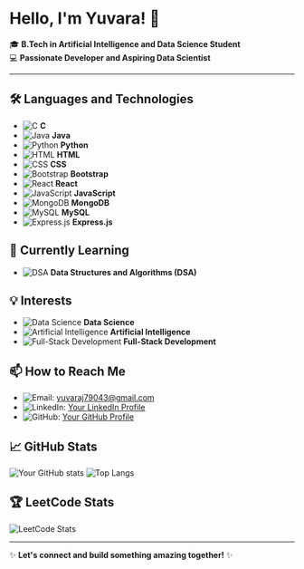 # Hello, I'm Yuvara! 👋

🎓 **B.Tech in Artificial Intelligence and Data Science Student** <br>
💻 **Passionate Developer and Aspiring Data Scientist** <br>

---

## 🛠️ Languages and Technologies

- ![C](https://img.shields.io/badge/-C-00599C?logo=c&logoColor=white) **C**
- ![Java](https://img.shields.io/badge/-Java-007396?logo=java&logoColor=white) **Java**
- ![Python](https://img.shields.io/badge/-Python-3776AB?logo=python&logoColor=white) **Python**
- ![HTML](https://img.shields.io/badge/-HTML5-E34F26?logo=html5&logoColor=white) **HTML**
- ![CSS](https://img.shields.io/badge/-CSS3-1572B6?logo=css3&logoColor=white) **CSS**
- ![Bootstrap](https://img.shields.io/badge/-Bootstrap-7952B3?logo=bootstrap&logoColor=white) **Bootstrap**
- ![React](https://img.shields.io/badge/-React-61DAFB?logo=react&logoColor=white) **React**
- ![JavaScript](https://img.shields.io/badge/-JavaScript-F7DF1E?logo=javascript&logoColor=white) **JavaScript**
- ![MongoDB](https://img.shields.io/badge/-MongoDB-47A248?logo=mongodb&logoColor=white) **MongoDB**
- ![MySQL](https://img.shields.io/badge/-MySQL-4479A1?logo=mysql&logoColor=white) **MySQL**
- ![Express.js](https://img.shields.io/badge/-Express.js-000000?logo=express&logoColor=white) **Express.js**

## 🌱 Currently Learning

- ![DSA](https://img.shields.io/badge/-DSA-3776AB?logo=python&logoColor=white) **Data Structures and Algorithms (DSA)**

## 💡 Interests

- ![Data Science](https://img.shields.io/badge/-Data%20Science-FF6F00?logo=databricks&logoColor=white) **Data Science**
- ![Artificial Intelligence](https://img.shields.io/badge/-Artificial%20Intelligence-00BFFF?logo=google-cloud&logoColor=white) **Artificial Intelligence**
- ![Full-Stack Development](https://img.shields.io/badge/-Full--Stack%20Development-4CAF50?logo=node.js&logoColor=white) **Full-Stack Development**

## 📫 How to Reach Me

- ![Email](https://img.shields.io/badge/-Email-D14836?logo=gmail&logoColor=white): yuvaraj79043@gmail.com
- ![LinkedIn](https://img.shields.io/badge/-LinkedIn-0077B5?logo=linkedin&logoColor=white): [Your LinkedIn Profile](https://www.linkedin.com/in/your-profile)
- ![GitHub](https://img.shields.io/badge/-GitHub-181717?logo=github&logoColor=white): [Your GitHub Profile](https://github.com/your-username)

## 📈 GitHub Stats

![Your GitHub stats](https://github-readme-stats.vercel.app/api?username=your-username&show_icons=true&theme=radical)
![Top Langs](https://github-readme-stats.vercel.app/api/top-langs/?username=your-username&layout=compact&theme=radical)

## 🏆 LeetCode Stats

![LeetCode Stats](https://leetcode.card.workers.dev/yuvaraj79043?theme=wtf&font=patrick_hand&extension=null)

---

✨ **Let's connect and build something amazing together!** ✨
